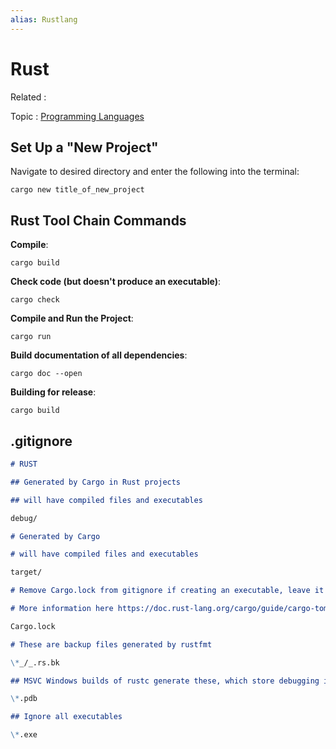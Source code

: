 ```yaml
---
alias: Rustlang
---
```


# Rust

Related :

Topic : [Programming Languages](Programming%20Languages.md)

## Set Up a "New Project"

Navigate to desired directory and enter the following into the terminal:

```cli
cargo new title_of_new_project
```

## Rust Tool Chain Commands

**Compile**:

```cli
cargo build
```

**Check code (but doesn't produce an executable)**:

```cli
cargo check
```

**Compile and Run the Project**:

```cli
cargo run
```

**Build documentation of all dependencies**:

```cli
cargo doc --open
```

**Building for release**:

```cli
cargo build
```

## .gitignore

```md
# RUST

## Generated by Cargo in Rust projects

## will have compiled files and executables

debug/

# Generated by Cargo

# will have compiled files and executables

target/

# Remove Cargo.lock from gitignore if creating an executable, leave it for libraries

# More information here https://doc.rust-lang.org/cargo/guide/cargo-toml-vs-cargo-lock.html

Cargo.lock

# These are backup files generated by rustfmt

\*_/_.rs.bk

## MSVC Windows builds of rustc generate these, which store debugging information

\*.pdb

## Ignore all executables

\*.exe
```
